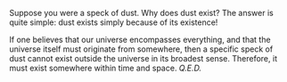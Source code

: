 Suppose you were a speck of dust. Why does dust exist?
The answer is quite simple: dust exists simply because of its existence!

If one believes that our universe encompasses everything, and that the universe itself must originate from somewhere, then a specific speck of dust cannot exist outside the universe in its broadest sense. Therefore, it must exist somewhere within time and space.
_Q.E.D._
